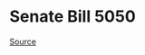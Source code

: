 # Senate Bill 5050

[Source](http://lawfilesext.leg.wa.gov/biennium/2023-24/Pdf/Bills/Senate%20Bills/5050.pdf)